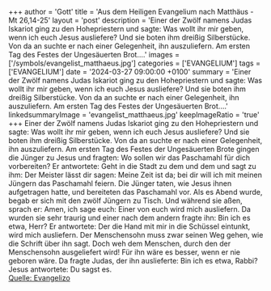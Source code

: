 +++
author = 'Gott'
title = 'Aus dem Heiligen Evangelium nach Matthäus - Mt 26,14-25'
layout = 'post'
description = 'Einer der Zwölf namens Judas Iskariot ging zu den Hohepriestern und sagte: Was wollt ihr mir geben, wenn ich euch Jesus ausliefere? Und sie boten ihm dreißig Silberstücke. Von da an suchte er nach einer Gelegenheit, ihn auszuliefern. Am ersten Tag des Festes der Ungesäuerten Brot....'
images = ['/symbols/evangelist_matthaeus.jpg']
categories = ['EVANGELIUM']
tags = ['EVANGELIUM']
date = '2024-03-27 09:00:00 +0100'
summary = 'Einer der Zwölf namens Judas Iskariot ging zu den Hohepriestern und sagte: Was wollt ihr mir geben, wenn ich euch Jesus ausliefere? Und sie boten ihm dreißig Silberstücke. Von da an suchte er nach einer Gelegenheit, ihn auszuliefern. Am ersten Tag des Festes der Ungesäuerten Brot....'
linkedsummaryImage = 'evangelist_matthaeus.jpg'
keepImageRatio = 'true'
+++
Einer der Zwölf namens Judas Iskariot ging zu den Hohepriestern
und sagte: Was wollt ihr mir geben, wenn ich euch Jesus ausliefere? Und sie boten ihm dreißig Silberstücke.
Von da an suchte er nach einer Gelegenheit, ihn auszuliefern.
Am ersten Tag des Festes der Ungesäuerten Brote gingen die Jünger zu Jesus und fragten: Wo sollen wir das Paschamahl für dich vorbereiten?
Er antwortete: Geht in die Stadt zu dem und dem und sagt zu ihm: Der Meister lässt dir sagen: Meine Zeit ist da; bei dir will ich mit meinen Jüngern das Paschamahl feiern.<!--more-->
Die Jünger taten, wie Jesus ihnen aufgetragen hatte, und bereiteten das Paschamahl vor.
Als es Abend wurde, begab er sich mit den zwölf Jüngern zu Tisch.
Und während sie aßen, sprach er: Amen, ich sage euch: Einer von euch wird mich ausliefern.
Da wurden sie sehr traurig und einer nach dem andern fragte ihn: Bin ich es etwa, Herr?
Er antwortete: Der die Hand mit mir in die Schüssel eintunkt, wird mich ausliefern.
Der Menschensohn muss zwar seinen Weg gehen, wie die Schrift über ihn sagt. Doch weh dem Menschen, durch den der Menschensohn ausgeliefert wird! Für ihn wäre es besser, wenn er nie geboren wäre.
Da fragte Judas, der ihn auslieferte: Bin ich es etwa, Rabbi? Jesus antwortete: Du sagst es.<br> [Quelle: Evangelizo](https://evangeliumtagfuertag.org/DE/gospel)